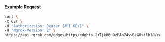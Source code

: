 <!-- Code generated for API Clients. DO NOT EDIT. -->

#### Example Request

```bash
curl \
-X GET \
-H "Authorization: Bearer {API_KEY}" \
-H "Ngrok-Version: 2" \
https://api.ngrok.com/edges/https/edghts_2rTjkH6uOzPAn74vwBzG8stlb18/routes/edghtsrt_2rTjkO7kBXATtgSjDswfnTx05Ur/oidc
```
